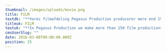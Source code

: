 ```yaml
---
thumbnail: /images/uploads/movie.png
title: FILM
textdk: "**Vores filmafdeling Pegasus Production producerer mere end 150 film hvert år**   \nVores erfarne in-house producere og VFX artists arbejder sammen med de bedste filmhold og instruktører. For os handler det nemlig frem for alt om kvalitet, uanset om du skal have produceret mindre low-cost skiltefilm eller store og omfattende reklamefilm."
titleuk: FILM
textuk: "**In Pegasus Production we make more than 150 film productions every year**   \nFrom low cost adaption to \"10 shooting days production\" we work with the best directors and our experienced in-house producers as well as the VFX experts focus on quality in everything we do."
cmsUserSlug: ""
date: 2016-03-08T00:00:00.000Z
position: 25
---
```


